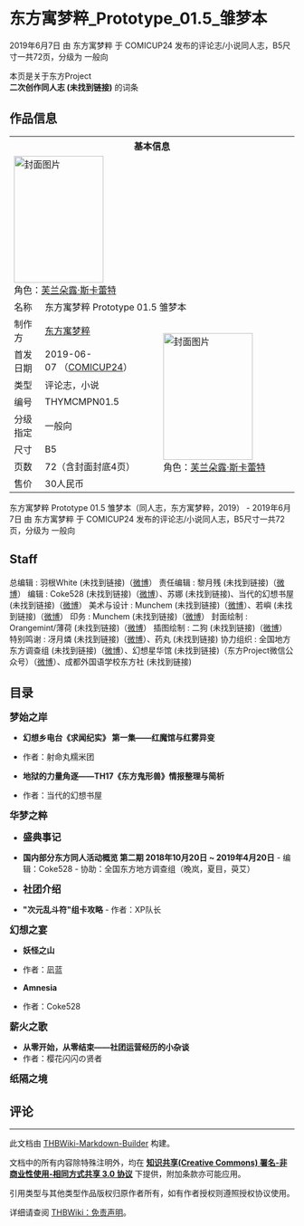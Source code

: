 # 东方寓梦粹_Prototype_01.5_雏梦本

<!-- source html: G:\repos\THBWiki-Markdown-Builder\THBWikiMarkdown\Temp\main\b\bf\ns0%3A%E4%B8%9C%E6%96%B9%E5%AF%93%E6%A2%A6%E7%B2%B9_Prototype_01%2E5_%E9%9B%8F%E6%A2%A6%E6%9C%AC.html -->

2019年6月7日 由 东方寓梦粹 于 COMICUP24 发布的评论志/小说同人志，B5尺寸一共72页，分级为 一般向

本页是关于东方Project  
 **二次创作同人志 (未找到链接)** 的词条
## 作品信息

<table><tbody><tr><th colspan="3">基本信息</th></tr><tr><td class="cover-artwork-mobile" colspan="2"><a href="./文件-东方寓梦粹_Prototype_01.5_雏梦本封面.jpg.md" class="image" title="封面图片"><img alt="封面图片" src="https://upload.thwiki.cc/thumb/7/75/%E4%B8%9C%E6%96%B9%E5%AF%93%E6%A2%A6%E7%B2%B9_Prototype_01.5_%E9%9B%8F%E6%A2%A6%E6%9C%AC%E5%B0%81%E9%9D%A2.jpg/158px-%E4%B8%9C%E6%96%B9%E5%AF%93%E6%A2%A6%E7%B2%B9_Prototype_01.5_%E9%9B%8F%E6%A2%A6%E6%9C%AC%E5%B0%81%E9%9D%A2.jpg" decoding="async" loading="lazy" width="158" height="224" srcset="https://upload.thwiki.cc/thumb/7/75/%E4%B8%9C%E6%96%B9%E5%AF%93%E6%A2%A6%E7%B2%B9_Prototype_01.5_%E9%9B%8F%E6%A2%A6%E6%9C%AC%E5%B0%81%E9%9D%A2.jpg/236px-%E4%B8%9C%E6%96%B9%E5%AF%93%E6%A2%A6%E7%B2%B9_Prototype_01.5_%E9%9B%8F%E6%A2%A6%E6%9C%AC%E5%B0%81%E9%9D%A2.jpg 1.5x, https://upload.thwiki.cc/thumb/7/75/%E4%B8%9C%E6%96%B9%E5%AF%93%E6%A2%A6%E7%B2%B9_Prototype_01.5_%E9%9B%8F%E6%A2%A6%E6%9C%AC%E5%B0%81%E9%9D%A2.jpg/315px-%E4%B8%9C%E6%96%B9%E5%AF%93%E6%A2%A6%E7%B2%B9_Prototype_01.5_%E9%9B%8F%E6%A2%A6%E6%9C%AC%E5%B0%81%E9%9D%A2.jpg 2x" data-file-width="1056" data-file-height="1500"></a><div class="cover-char">角色：<a href="./芙兰朵露·斯卡蕾特.md" title="芙兰朵露·斯卡蕾特">芙兰朵露·斯卡蕾特</a></div></td>
</tr><tr><td class="label">名称</td><td colspan="2"> 东方寓梦粹 Prototype 01.5 雏梦本 </td></tr><tr><td class="label">制作方</td><td><a href="./东方寓梦粹.md" title="东方寓梦粹">东方寓梦粹</a></td><td class="cover-artwork" rowspan="8" style="min-width:224px;"><a href="./文件-东方寓梦粹_Prototype_01.5_雏梦本封面.jpg.md" class="image" title="封面图片"><img alt="封面图片" src="https://upload.thwiki.cc/thumb/7/75/%E4%B8%9C%E6%96%B9%E5%AF%93%E6%A2%A6%E7%B2%B9_Prototype_01.5_%E9%9B%8F%E6%A2%A6%E6%9C%AC%E5%B0%81%E9%9D%A2.jpg/158px-%E4%B8%9C%E6%96%B9%E5%AF%93%E6%A2%A6%E7%B2%B9_Prototype_01.5_%E9%9B%8F%E6%A2%A6%E6%9C%AC%E5%B0%81%E9%9D%A2.jpg" decoding="async" loading="lazy" width="158" height="224" srcset="https://upload.thwiki.cc/thumb/7/75/%E4%B8%9C%E6%96%B9%E5%AF%93%E6%A2%A6%E7%B2%B9_Prototype_01.5_%E9%9B%8F%E6%A2%A6%E6%9C%AC%E5%B0%81%E9%9D%A2.jpg/236px-%E4%B8%9C%E6%96%B9%E5%AF%93%E6%A2%A6%E7%B2%B9_Prototype_01.5_%E9%9B%8F%E6%A2%A6%E6%9C%AC%E5%B0%81%E9%9D%A2.jpg 1.5x, https://upload.thwiki.cc/thumb/7/75/%E4%B8%9C%E6%96%B9%E5%AF%93%E6%A2%A6%E7%B2%B9_Prototype_01.5_%E9%9B%8F%E6%A2%A6%E6%9C%AC%E5%B0%81%E9%9D%A2.jpg/315px-%E4%B8%9C%E6%96%B9%E5%AF%93%E6%A2%A6%E7%B2%B9_Prototype_01.5_%E9%9B%8F%E6%A2%A6%E6%9C%AC%E5%B0%81%E9%9D%A2.jpg 2x" data-file-width="1056" data-file-height="1500"></a><div class="cover-char">角色：<a href="./芙兰朵露·斯卡蕾特.md" title="芙兰朵露·斯卡蕾特">芙兰朵露·斯卡蕾特</a></div></td>
</tr><tr><td class="label">首发日期</td><td>2019-06-07&#160;（<a href="/展会作品列表?e=COMICUP%2324">COMICUP24</a>）</td></tr><tr><td class="label">类型</td><td>评论志，小说</td></tr><tr><td class="label">编号</td><td>THYMCMPN01.5</td></tr><tr><td class="label">分级指定</td><td>一般向</td></tr><tr><td class="label">尺寸</td><td>B5</td></tr><tr><td class="label">页数</td><td>72（含封面封底4页）</td></tr><tr><td class="label">售价</td><td>30人民币</td></tr></tbody></table>

东方寓梦粹 Prototype 01.5 雏梦本（同人志，东方寓梦粹，2019） - 2019年6月7日 由 东方寓梦粹 于 COMICUP24 发布的评论志/小说同人志，B5尺寸一共72页，分级为 一般向
## Staff
总编辑
: 羽根White (未找到链接)（[微博](https://weibo.com/u/5453439257)）
责任编辑
: 黎月残 (未找到链接)（[微博](https://weibo.com/u/5268604110)）
编辑
: Coke528 (未找到链接)（[微博](https://www.weibo.com/6569967445)）、苏娜 (未找到链接)、当代的幻想书屋 (未找到链接)（[微博](https://www.weibo.com/5885277726)）
美术与设计
: Munchem (未找到链接)（[微博](https://weibo.com/munchem1921)）、若嶼 (未找到链接)（[微博](https://www.weibo.com/7125199255)）
印务
: Munchem (未找到链接)（[微博](https://weibo.com/munchem1921)）
封面绘制
: Orangemint/薄荷 (未找到链接)（[微博](https://www.weibo.com/6797697034)）
插图绘制
: 二狗 (未找到链接)（[微博](https://weibo.com/yuciwinghua)）
特别鸣谢
: 冴月燐 (未找到链接)（[微博](https://www.weibo.com/6400894377)）、药丸 (未找到链接)
协力组织
: 全国地方东方调查组 (未找到链接)（[微博](https://www.weibo.com/6659143656)）、幻想星华馆 (未找到链接)（东方Project微信公众号）（[微博](https://www.weibo.com/5228696286)）、成都外国语学校东方社 (未找到链接)

## 目录
  
 **<big>梦始之岸</big>**   

  

-  **幻想乡电台《求闻纪实》 第一集——红魔馆与红雾异变** 
  - 作者：射命丸糯米团

-  **地狱的力量角逐——TH17《东方鬼形兽》情报整理与简析** 
  - 作者：当代的幻想书屋


  
 **<big>华梦之粹</big>**   

  

-  **<big>盛典事记</big>** 
  -  **国内部分东方同人活动概览 第二期 2018年10月20日 ~ 2019年4月20日** 
    - 编辑：Coke528
    - 协助：全国东方地方调查组（晚岚，夏目，萸艾）


-  **<big>社团介绍</big>**   

  -  **"次元乱斗符"组卡攻略** 
    - 作者：XP队长



  
 **<big>幻想之宴</big>**   

  

-  **妖怪之山** 
  - 作者：凪蓝

-  **Amnesia** 
  - 作者：Coke528


  
 **<big>薪火之歌</big>**   

  

-  **从零开始，从零结束——社团运营经历的小杂谈** 
  - 作者：樱花闪闪の贤者


  
 **<big>纸隔之境</big>**   

  

## 评论




---

此文档由 [THBWiki-Markdown-Builder](https://github.com/Delsin-Yu/THBWiki-Markdown-Builder) 构建。

文档中的所有内容除特殊注明外，均在 [**知识共享(Creative Commons) 署名-非商业性使用-相同方式共享 3.0 协议**](https://creativecommons.org/licenses/by-sa/3.0/deed.zh-hans) 下提供，附加条款亦可能应用。

引用类型与其他类型作品版权归原作者所有，如有作者授权则遵照授权协议使用。

详细请查阅 [THBWiki：免责声明](https://thbwiki.cc/THBWiki:%E5%85%8D%E8%B4%A3%E5%A3%B0%E6%98%8E)。


